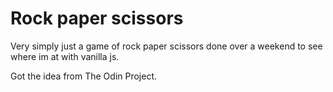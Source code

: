 # Rock paper scissors

Very simply just a game of rock paper scissors done over a weekend to see where im at with vanilla js.

Got the idea from The Odin Project.

